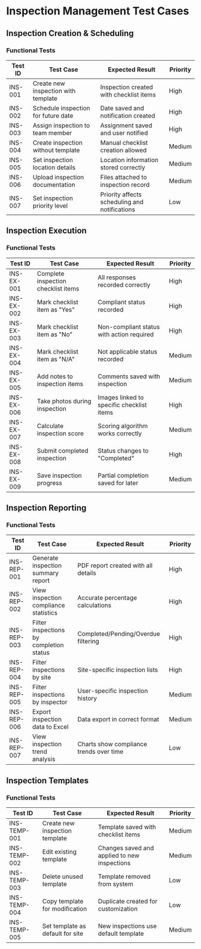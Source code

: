 # Inspection Management Test Cases

## Inspection Creation & Scheduling

### Functional Tests
| Test ID | Test Case | Expected Result | Priority |
|---------|-----------|----------------|----------|
| INS-001 | Create new inspection with template | Inspection created with checklist items | High |
| INS-002 | Schedule inspection for future date | Date saved and notification created | High |
| INS-003 | Assign inspection to team member | Assignment saved and user notified | High |
| INS-004 | Create inspection without template | Manual checklist creation allowed | Medium |
| INS-005 | Set inspection location details | Location information stored correctly | Medium |
| INS-006 | Upload inspection documentation | Files attached to inspection record | Medium |
| INS-007 | Set inspection priority level | Priority affects scheduling and notifications | Low |

## Inspection Execution

### Functional Tests
| Test ID | Test Case | Expected Result | Priority |
|---------|-----------|----------------|----------|
| INS-EX-001 | Complete inspection checklist items | All responses recorded correctly | High |
| INS-EX-002 | Mark checklist item as "Yes" | Compliant status recorded | High |
| INS-EX-003 | Mark checklist item as "No" | Non-compliant status with action required | High |
| INS-EX-004 | Mark checklist item as "N/A" | Not applicable status recorded | Medium |
| INS-EX-005 | Add notes to inspection items | Comments saved with inspection | Medium |
| INS-EX-006 | Take photos during inspection | Images linked to specific checklist items | High |
| INS-EX-007 | Calculate inspection score | Scoring algorithm works correctly | Medium |
| INS-EX-008 | Submit completed inspection | Status changes to "Completed" | High |
| INS-EX-009 | Save inspection progress | Partial completion saved for later | Medium |

## Inspection Reporting

### Functional Tests
| Test ID | Test Case | Expected Result | Priority |
|---------|-----------|----------------|----------|
| INS-REP-001 | Generate inspection summary report | PDF report created with all details | High |
| INS-REP-002 | View inspection compliance statistics | Accurate percentage calculations | High |
| INS-REP-003 | Filter inspections by completion status | Completed/Pending/Overdue filtering | High |
| INS-REP-004 | Filter inspections by site | Site-specific inspection lists | High |
| INS-REP-005 | Filter inspections by inspector | User-specific inspection history | Medium |
| INS-REP-006 | Export inspection data to Excel | Data export in correct format | Medium |
| INS-REP-007 | View inspection trend analysis | Charts show compliance trends over time | Low |

## Inspection Templates

### Functional Tests
| Test ID | Test Case | Expected Result | Priority |
|---------|-----------|----------------|----------|
| INS-TEMP-001 | Create new inspection template | Template saved with checklist items | Medium |
| INS-TEMP-002 | Edit existing template | Changes saved and applied to new inspections | Medium |
| INS-TEMP-003 | Delete unused template | Template removed from system | Low |
| INS-TEMP-004 | Copy template for modification | Duplicate created for customization | Low |
| INS-TEMP-005 | Set template as default for site | New inspections use default template | Medium |